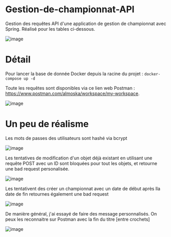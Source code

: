 # Gestion-de-championnat-API

Gestion des requêtes API d'une application de gestion de championnat avec Spring.
Réalisé pour les tables ci-dessous.

![image](https://github.com/Alvin-Kita/Gestion-de-championnat-API/assets/117522876/9a57e53c-8b42-4df1-ae0f-a82f13535397)

# Détail

Pour lancer la base de donnée Docker depuis la racine du projet : ```docker-compose up -d```


Toute les requêtes sont disponibles via ce lien web Postman : https://www.postman.com/almoska/workspace/my-workspace.

![image](https://github.com/Alvin-Kita/Gestion-de-championnat-API/assets/117522876/eeb8e8a7-f1b1-4964-a2c7-2c1ef6ab6cd3)

# Un peu de réalisme

Les mots de passes des utilisateurs sont hashé via bcrypt

![image](https://github.com/Alvin-Kita/Gestion-de-championnat-API/assets/117522876/56d70977-26c5-4c02-ac5e-d87ee6e8e74a)


Les tentatives de modification d'un objet déjà existant en utilisant une requête POST avec un ID sont bloquées pour tout les objets, et retourne une bad request personalisée.

![image](https://github.com/Alvin-Kita/Gestion-de-championnat-API/assets/117522876/9a33bf26-29e7-4597-abc4-c22ae1a5f999)


Les tentativent des créer un championnat avec un date de début après lla date de fin retournes également une bad request

![image](https://github.com/Alvin-Kita/Gestion-de-championnat-API/assets/117522876/39cb08d5-654b-48e6-9052-f43863eb290e)


De manière général, j'ai essayé de faire des message personnalisés. On peux les reconnaitre sur Postman avec la fin du titre [entre crochets]

![image](https://github.com/Alvin-Kita/Gestion-de-championnat-API/assets/117522876/90f6e139-35b5-4659-82b1-b7cc7d54878c)













